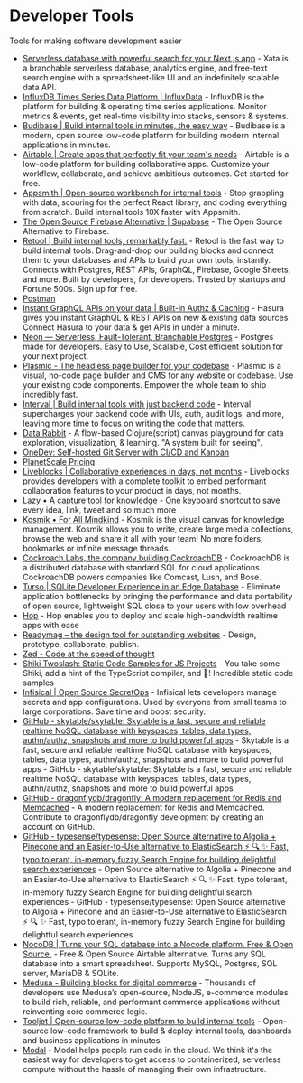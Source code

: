 # Developer Tools

Tools for making software development easier

- [Serverless database with powerful search for your Next.js app](https://xata.io) - Xata is a branchable serverless database, analytics engine, and free-text search engine with a spreadsheet-like UI and an indefinitely scalable data API.
- [InfluxDB Times Series Data Platform | InfluxData](http://influxdata.com) - InfluxDB is the platform for building & operating time series applications. Monitor metrics & events, get real-time visibility into stacks, sensors & systems.
- [Budibase | Build internal tools in minutes, the easy way](https://budibase.com) - Budibase is a modern, open source low-code platform for building modern internal applications in minutes.
- [Airtable | Create apps that perfectly fit your team's needs](https://airtable.com) - Airtable is a low-code platform for building collaborative apps. Customize your workflow, collaborate, and achieve ambitious outcomes. Get started for free.
- [Appsmith | Open-source workbench for internal tools](https://www.appsmith.com) - Stop grappling with data, scouring for the perfect React library, and coding everything from scratch. Build internal tools 10X faster with Appsmith.
- [The Open Source Firebase Alternative | Supabase](https://supabase.com) - The Open Source Alternative to Firebase.
- [Retool | Build internal tools, remarkably fast.](https://retool.com) - Retool is the fast way to build internal tools. Drag-and-drop our building blocks and connect them to your databases and APIs to build your own tools, instantly. Connects with Postgres, REST APIs, GraphQL, Firebase, Google Sheets, and more.  Built by developers, for developers. Trusted by startups and Fortune 500s. Sign up for free.
- [Postman](http://postman.com)
- [Instant GraphQL APIs on your data | Built-in Authz & Caching](http://hasura.io) - Hasura gives you instant GraphQL & REST APIs on new & existing data sources. Connect Hasura to your data & get APIs in under a minute.
- [Neon — Serverless, Fault-Tolerant, Branchable Postgres](https://neon.tech) - Postgres made for developers. Easy to Use, Scalable, Cost efficient solution for your next project.
- [Plasmic - The headless page builder for your codebase](https://www.plasmic.app/) - Plasmic is a visual, no-code page builder and CMS for any website or codebase. Use your existing code components. Empower the whole team to ship incredibly fast.
- [Interval | Build internal tools with just backend code](https://interval.com/) - Interval supercharges your backend code with UIs, auth, audit logs, and more, leaving more time to focus on writing the code that matters.
- [Data Rabbit](https://www.datarabbit.com/) - A flow-based Clojure(script) canvas playground for data exploration, visualization, & learning.     "A system built for seeing".
- [OneDev: Self-hosted Git Server with CI/CD and Kanban](https://onedev.io/)
- [PlanetScale Pricing](https://planetscale.com/pricing)
- [Liveblocks | Collaborative experiences in days, not months](https://liveblocks.io/) - Liveblocks provides developers with a complete toolkit to embed performant collaboration features to your product in days, not months.
- [Lazy • A capture tool for knowledge](https://lazy.so) - One keyboard shortcut to save every idea, link, tweet and so much more
- [Kosmik • For All Mindkind](https://lithium.paris/) - Kosmik is the visual canvas for knowledge management. Kosmik allows you to write, create large media collections, browse the web and share it all with your team! No more folders, bookmarks or infinite message threads.
- [Cockroach Labs, the company building CockroachDB](https://www.cockroachlabs.com) - CockroachDB is a distributed database with standard SQL for cloud applications. CockroachDB powers companies like Comcast, Lush, and Bose.
- [Turso | SQLite Developer Experience in an Edge Database](https://turso.tech) - Eliminate application bottlenecks by bringing the performance and data portability of open source, lightweight SQL close to your users with low overhead
- [Hop](https://hop.io/) - Hop enables you to deploy and scale high-bandwidth realtime apps with ease
- [Readymag – the design tool for outstanding websites](https://readymag.com/) - Design, prototype, collaborate, publish.
- [Zed - Code at the speed of thought](https://zed.dev/)
- [Shiki Twoslash: Static Code Samples for JS Projects](https://shikijs.github.io/twoslash/) - You take some Shiki, add a hint of the TypeScript compiler, and 🎉! Incredible static code samples
- [Infisical | Open Source SecretOps](https://infisical.com) - Infisical lets developers manage secrets and app configurations. Used by everyone from small teams to large corporations. Save time and boost security.
- [GitHub - skytable/skytable: Skytable is a fast, secure and reliable realtime NoSQL database with keyspaces, tables, data types, authn/authz, snapshots and more to build powerful apps](https://github.com/skytable/skytable) - Skytable is a fast, secure and reliable realtime NoSQL database with keyspaces, tables, data types, authn/authz, snapshots and more to build powerful apps - GitHub - skytable/skytable: Skytable is a fast, secure and reliable realtime NoSQL database with keyspaces, tables, data types, authn/authz, snapshots and more to build powerful apps
- [GitHub - dragonflydb/dragonfly: A modern replacement for Redis and Memcached](https://github.com/dragonflydb/dragonfly) - A modern replacement for Redis and Memcached. Contribute to dragonflydb/dragonfly development by creating an account on GitHub.
- [GitHub - typesense/typesense: Open Source alternative to Algolia + Pinecone and an Easier-to-Use alternative to ElasticSearch ⚡ 🔍 ✨ Fast, typo tolerant, in-memory fuzzy Search Engine for building delightful search experiences](https://github.com/typesense/typesense) - Open Source alternative to Algolia + Pinecone and an Easier-to-Use alternative to ElasticSearch ⚡ 🔍 ✨ Fast, typo tolerant, in-memory fuzzy Search Engine for building delightful search experiences - GitHub - typesense/typesense: Open Source alternative to Algolia + Pinecone and an Easier-to-Use alternative to ElasticSearch ⚡ 🔍 ✨ Fast, typo tolerant, in-memory fuzzy Search Engine for building delightful search experiences
- [NocoDB | Turns your SQL database into a Nocode platform. Free & Open Source.](https://nocodb.com) - Free & Open Source Airtable alternative. Turns any SQL database into a smart spreadsheet. Supports MySQL, Postgres, SQL server, MariaDB & SQLite.
- [Medusa - Building blocks for digital commerce](https://medusajs.com) - Thousands of developers use Medusa’s open-source, NodeJS, e-commerce modules to build rich, reliable, and performant commerce applications without reinventing core commerce logic.
- [Tooljet | Open-source low-code platform to build internal tools](https://www.tooljet.com) - Open-source low-code framework to build & deploy internal tools, dashboards and business applications in minutes.
- [Modal](https://modal.com) - Modal helps people run code in the cloud. We think it's the easiest way for developers to get access to containerized, serverless compute without the hassle of managing their own infrastructure.